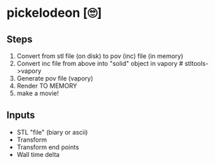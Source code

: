 
# pickelodeon [🙄]

## Steps

1. Convert from stl file (on disk) to pov (inc) file (in memory)
2. Convert inc file from above into "solid" object in vapory # stltools->vapory
2. Generate pov file (vapory)
3. Render TO MEMORY
4. make a movie!

## Inputs

* STL "file" (biary or ascii)
* Transform
* Transform end points
* Wall time delta
